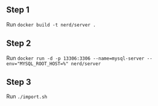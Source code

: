 ## Step 1
Run `docker build -t nerd/server .`

## Step 2
Run `docker run -d -p 13306:3306 --name=mysql-server --env="MYSQL_ROOT_HOST=%" nerd/server`

## Step 3
Run `./import.sh`